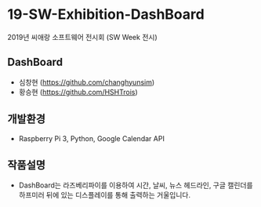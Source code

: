 # 19-SW-Exhibition-DashBoard
2019년 씨애랑 소프트웨어 전시회 (SW Week 전시)

## DashBoard
- 심창현 (https://github.com/changhyunsim)
- 황승현 (https://github.com/HSHTrois)
## 개발환경
- Raspberry Pi 3, Python, Google Calendar API
## 작품설명
- DashBoard는 라즈베리파이를 이용하여 시간, 날씨, 뉴스 헤드라인, 구글 캘린더를 하프미러 뒤에 있는 디스플레이를 통해 출력하는 거울입니다.
